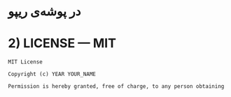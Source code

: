 # در پوشه‌ی ریپو

# 2) LICENSE — MIT
```text
MIT License

Copyright (c) YEAR YOUR_NAME

Permission is hereby granted, free of charge, to any person obtaining 






